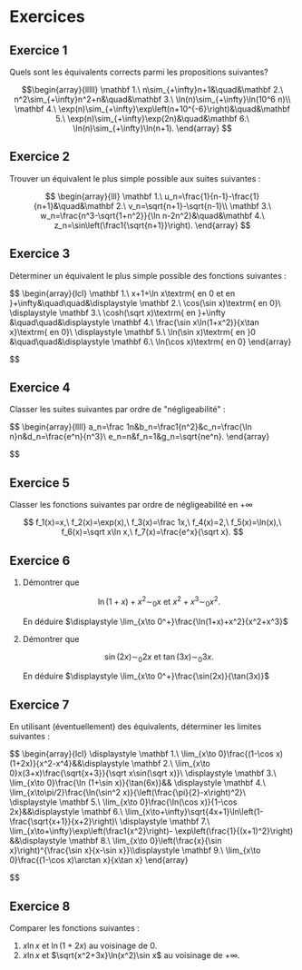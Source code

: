 # Exercices

## Exercice 1
Quels sont les équivalents corrects parmi les propositions suivantes?

$$\begin{array}{lllll}
 \mathbf 1.\ n\sim_{+\infty}n+1&\quad&\mathbf 2.\ n^2\sim_{+\infty}n^2+n&\quad&\mathbf 3.\ \ln(n)\sim_{+\infty}\ln(10^6 n)\\
 \mathbf 4.\ \exp(n)\sim_{+\infty}\exp\left(n+10^{-6}\right)&\quad&\mathbf 5.\ \exp(n)\sim_{+\infty}\exp(2n)&\quad&\mathbf 6.\ \ln(n)\sim_{+\infty}\ln(n+1).
\end{array}
$$

## Exercice 2
Trouver un équivalent le plus simple possible aux suites suivantes :

$$
\begin{array}{lll}
\mathbf 1.\ u_n=\frac{1}{n-1}-\frac{1}{n+1}&\quad&\mathbf 2.\ v_n=\sqrt{n+1}-\sqrt{n-1}\\
\mathbf 3.\ w_n=\frac{n^3-\sqrt{1+n^2}}{\ln n-2n^2}&\quad&\mathbf 4.\ z_n=\sin\left(\frac1{\sqrt{n+1}}\right).
\end{array}
$$

## Exercice 3
Déterminer un équivalent le plus simple possible des fonctions suivantes :


$$
\begin{array}{lcl}
\mathbf 1.\ x+1+\ln x\textrm{ en 0 et en }+\infty&\quad\quad&\displaystyle \mathbf 2.\ \cos(\sin x)\textrm{ en 0}\\
\displaystyle \mathbf 3.\ \cosh(\sqrt x)\textrm{ en }+\infty
&\quad\quad&\displaystyle \mathbf 4.\ \frac{\sin x\ln(1+x^2)}{x\tan x}\textrm{ en 0}\\
\displaystyle \mathbf 5.\ \ln(\sin x)\textrm{ en }0
&\quad\quad&\displaystyle \mathbf 6.\ \ln(\cos x)\textrm{ en 0}
\end{array}

$$

## Exercice 4
Classer les suites suivantes par ordre de "négligeabilité" :

$$
\begin{array}{llll}
a_n=\frac 1n&b_n=\frac1{n^2}&c_n=\frac{\ln n}n&d_n=\frac{e^n}{n^3}\\
e_n=n&f_n=1&g_n=\sqrt{ne^n}.
\end{array}

$$

## Exercice 5
Classer les fonctions suivantes par ordre de négligeabilité en $+\infty$

$$
f_1(x)=x,\ f_2(x)=\exp(x),\ f_3(x)=\frac 1x,\ f_4(x)=2,\ f_5(x)=\ln(x),\ f_6(x)=\sqrt x\ln x,\ f_7(x)=\frac{e^x}{\sqrt x}.
$$
    
## Exercice 6

1. Démontrer que

    $$
    \ln(1+x)+x^2\sim_0 x\textrm{ et }x^2+x^3\sim_0 x^2.
    $$
    
    En déduire $\displaystyle \lim_{x\to 0^+}\frac{\ln(1+x)+x^2}{x^2+x^3}$
2. Démontrer que
    
    $$
    \sin(2x)\sim_0 2x\textrm{ et }\tan(3x)\sim_0 3x.
    $$
    
    En déduire $\displaystyle \lim_{x\to 0^+}\frac{\sin(2x)}{\tan(3x)}$
## Exercice 7

En utilisant (éventuellement) des équivalents, déterminer les limites suivantes :

$$
\begin{array}{lcl}
\displaystyle \mathbf 1.\ \lim_{x\to 0}\frac{(1-\cos x)(1+2x)}{x^2-x^4}&&\displaystyle \mathbf 2.\ \lim_{x\to 0}x(3+x)\frac{\sqrt{x+3}}{\sqrt x\sin(\sqrt x)}\\
\displaystyle \mathbf 3.\ \lim_{x\to 0}\frac{\ln (1+\sin x)}{\tan(6x)}&&
\displaystyle \mathbf 4.\ \lim_{x\to\pi/2}\frac{\ln(\sin^2 x)}{\left(\frac{\pi}{2}-x\right)^2}\\
\displaystyle \mathbf 5.\ \lim_{x\to 0}\frac{\ln(\cos x)}{1-\cos 2x}&&\displaystyle \mathbf 6.\ \lim_{x\to+\infty}\sqrt{4x+1}\ln\left(1-\frac{\sqrt{x+1}}{x+2}\right)\\
\displaystyle \mathbf 7.\ \lim_{x\to+\infty}\exp\left(\frac1{x^2}\right)-
\exp\left(\frac{1}{(x+1)^2}\right)
&&\displaystyle \mathbf 8.\ \lim_{x\to 0}\left(\frac{x}{\sin x}\right)^{\frac{\sin x}{x-\sin x}}\\\displaystyle \mathbf 9.\ \lim_{x\to 0}\frac{(1-\cos x)\arctan x}{x\tan x}
\end{array}

$$

## Exercice 8
Comparer les fonctions suivantes :

1. $x\ln x$ et $\ln(1+2x)$ au voisinage de $0$.
2. $x\ln x$ et $\sqrt{x^2+3x}\ln(x^2)\sin x$ au voisinage de $+\infty$.




